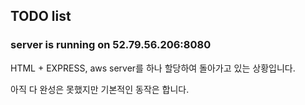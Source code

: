 ## TODO list
### server is running on 52.79.56.206:8080 

HTML + EXPRESS, aws server를 하나 할당하여 돌아가고 있는 상황입니다.

아직 다 완성은 못했지만 기본적인 동작은 합니다.